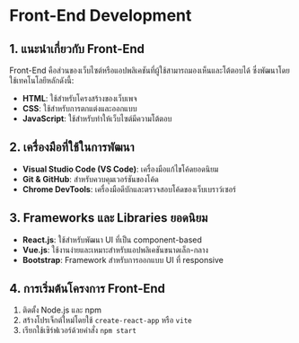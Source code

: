 # Front-End Development

## 1. แนะนำเกี่ยวกับ Front-End
Front-End คือส่วนของเว็บไซต์หรือแอปพลิเคชันที่ผู้ใช้สามารถมองเห็นและโต้ตอบได้ ซึ่งพัฒนาโดยใช้เทคโนโลยีหลักดังนี้:
- **HTML**: ใช้สำหรับโครงสร้างของเว็บเพจ
- **CSS**: ใช้สำหรับการตกแต่งและออกแบบ
- **JavaScript**: ใช้สำหรับทำให้เว็บไซต์มีความโต้ตอบ

## 2. เครื่องมือที่ใช้ในการพัฒนา
- **Visual Studio Code (VS Code)**: เครื่องมือแก้ไขโค้ดยอดนิยม
- **Git & GitHub**: สำหรับควบคุมเวอร์ชันของโค้ด
- **Chrome DevTools**: เครื่องมือดีบักและตรวจสอบโค้ดของเว็บเบราว์เซอร์

## 3. Frameworks และ Libraries ยอดนิยม
- **React.js**: ใช้สำหรับพัฒนา UI ที่เป็น component-based
- **Vue.js**: ใช้งานง่ายและเหมาะสำหรับแอปพลิเคชันขนาดเล็ก-กลาง
- **Bootstrap**: Framework สำหรับการออกแบบ UI ที่ responsive

## 4. การเริ่มต้นโครงการ Front-End
1. ติดตั้ง Node.js และ npm
2. สร้างโปรเจ็กต์ใหม่โดยใช้ `create-react-app` หรือ `vite`
3. เรียกใช้เซิร์ฟเวอร์ด้วยคำสั่ง `npm start`
